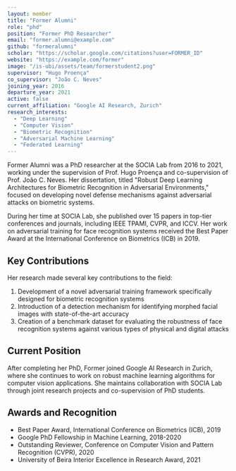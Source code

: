 ```yaml
---
layout: member
title: "Former Alumni"
role: "phd"
position: "Former PhD Researcher"
email: "former.alumni@example.com"
github: "formeralumni"
scholar: "https://scholar.google.com/citations?user=FORMER_ID"
website: "https://example.com/former"
image: "/is-ubi/assets/team/formerstudent2.png"
supervisor: "Hugo Proença"
co_supervisor: "João C. Neves"
joining_year: 2016
departure_year: 2021
active: false
current_affiliation: "Google AI Research, Zurich"
research_interests:
  - "Deep Learning"
  - "Computer Vision"
  - "Biometric Recognition"
  - "Adversarial Machine Learning"
  - "Federated Learning"
---
```


Former Alumni was a PhD researcher at the SOCIA Lab from 2016 to 2021, working under the supervision of Prof. Hugo Proença and co-supervision of Prof. João C. Neves. Her dissertation, titled "Robust Deep Learning Architectures for Biometric Recognition in Adversarial Environments," focused on developing novel defense mechanisms against adversarial attacks on biometric systems.

During her time at SOCIA Lab, she published over 15 papers in top-tier conferences and journals, including IEEE TPAMI, CVPR, and ICCV. Her work on adversarial training for face recognition systems received the Best Paper Award at the International Conference on Biometrics (ICB) in 2019.

## Key Contributions

Her research made several key contributions to the field:

1. Development of a novel adversarial training framework specifically designed for biometric recognition systems
2. Introduction of a detection mechanism for identifying morphed facial images with state-of-the-art accuracy
3. Creation of a benchmark dataset for evaluating the robustness of face recognition systems against various types of physical and digital attacks

## Current Position

After completing her PhD, Former joined Google AI Research in Zurich, where she continues to work on robust machine learning algorithms for computer vision applications. She maintains collaboration with SOCIA Lab through joint research projects and co-supervision of PhD students.

## Awards and Recognition

- Best Paper Award, International Conference on Biometrics (ICB), 2019
- Google PhD Fellowship in Machine Learning, 2018-2020
- Outstanding Reviewer, Conference on Computer Vision and Pattern Recognition (CVPR), 2020
- University of Beira Interior Excellence in Research Award, 2021 